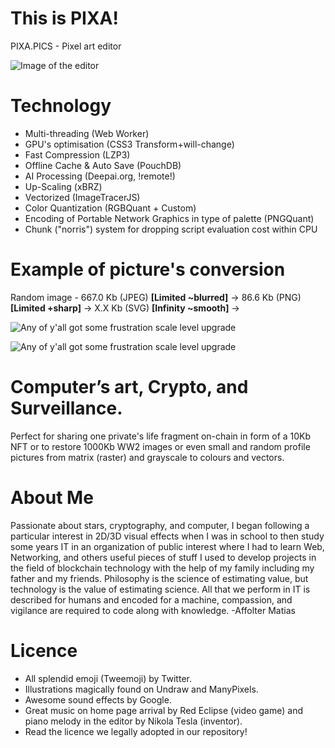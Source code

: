 # This is PIXA!

PIXA.PICS - Pixel art editor

![Image of the editor](https://github.com/pixa-pics/pixa-pics.github.io/blob/main/src/images/markechicks.jpeg)

# Technology

 * Multi-threading (Web Worker)
 * GPU's optimisation (CSS3 Transform+will-change)
 * Fast Compression (LZP3)
 * Offline Cache & Auto Save (PouchDB)
 * AI Processing (Deepai.org, !remote!)
 * Up-Scaling (xBRZ)
 * Vectorized (ImageTracerJS)
 * Color Quantization (RGBQuant + Custom)
 * Encoding of Portable Network Graphics in type of palette (PNGQuant)
 * Chunk ("norris") system for dropping script evaluation cost within CPU

# Example of picture's conversion

Random image - 667.0 Kb (JPEG) **[Limited ~blurred]** -> 86.6 Kb (PNG) **[Limited +sharp]** -> X.X Kb (SVG) **[Infinity ~smooth]** -> 

![Any of y'all got some frustration scale level upgrade](https://github.com/pixa-pics/pixa-pics.github.io/blob/main/src/images/marketarmyng.jpeg)

![Any of y'all got some frustration scale level upgrade](https://github.com/pixa-pics/pixa-pics.github.io/blob/main/src/images/Markethinkingogogo.jpeg)

# Computer’s art, Crypto, and Surveillance.

Perfect for sharing one private's life fragment on-chain in form of a 10Kb NFT or to restore 1000Kb WW2 images or even small and random profile pictures from matrix (raster) and grayscale to colours and vectors.

# About Me

Passionate about stars, cryptography, and computer, I began following a particular interest in 2D/3D visual effects when I was in school to then study some years IT in an organization of public interest where I had to learn Web, Networking, and others useful pieces of stuff I used to develop projects in the field of blockchain technology with the help of my family including my father and my friends.
Philosophy is the science of estimating value, but technology is the value of estimating science. All that we perform in IT is described for humans and encoded for a machine, compassion, and vigilance are required to code along with knowledge.
-Affolter Matias

# Licence

 * All splendid emoji (Tweemoji) by Twitter.
 * Illustrations magically found on Undraw and ManyPixels.
 * Awesome sound effects by Google.
 * Great music on home page arrival by Red Eclipse (video game) and piano melody in the editor by Nikola Tesla (inventor).
 * Read the licence we legally adopted in our repository!